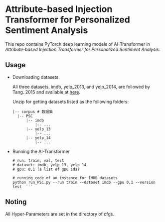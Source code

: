 # Attribute-based Injection Transformer for Personalized Sentiment Analysis

This repo contains PyTorch deep learning models of AI-Transformer in *Attribute-based Injection Transformer for Personalized Sentiment Analysis*.

## Usage

- Downloading datasets

  All three datasets, imdb, yelp_2013, and yelp_2014, are followed by Tang. 2015 and available at [here](http://ir.hit.edu.cn/~dytang/paper/acl2015/dataset.7z).

  Unzip for getting datasets listed as the following folders:

  ```
  |-- corpus # 数据集
    |-- PSC
    	|-- imdb
    		|-- ...
    	|-- yelp_13
    		|-- ...
    	|-- yelp_14
    		|-- ...
  ```

- Running the AI-Transformer

  ```
  # run: train, val, test
  # dataset: imdb, yelp_13, yelp_14
  # gpu: 0,1 (a list of gpu ids)
  
  # running code of an instance for IMDB datasets
  python run_PSC.py --run train --dataset imdb --gpu 0,1 --version test  ```

## Noting

All Hyper-Parameters are set in the directory of cfgs.